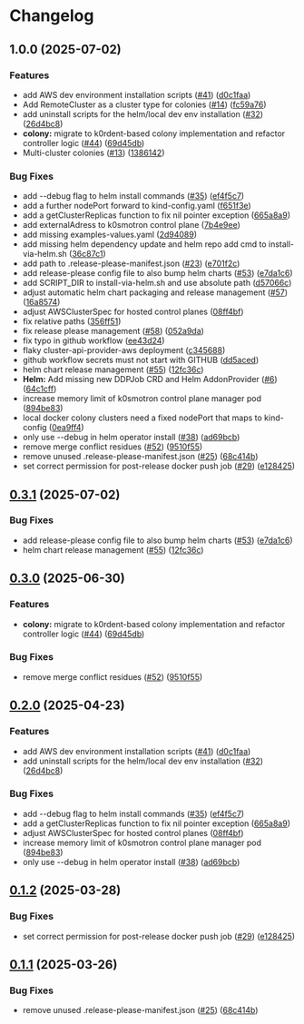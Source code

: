 # Changelog

## 1.0.0 (2025-07-02)


### Features

* add AWS dev environment installation scripts ([#41](https://github.com/exalsius/exalsius-operator/issues/41)) ([d0c1faa](https://github.com/exalsius/exalsius-operator/commit/d0c1faac9f131d3bc62c6dbdb5a927d7abad6999))
* Add RemoteCluster as a cluster type for colonies ([#14](https://github.com/exalsius/exalsius-operator/issues/14)) ([fc59a76](https://github.com/exalsius/exalsius-operator/commit/fc59a7666358b88bba220b92010627237d1900dc))
* add uninstall scripts for the helm/local dev env installation ([#32](https://github.com/exalsius/exalsius-operator/issues/32)) ([26d4bc8](https://github.com/exalsius/exalsius-operator/commit/26d4bc8f04a5933357ff7f4f384158e4dfd1000b))
* **colony:** migrate to k0rdent-based colony implementation and refactor controller logic ([#44](https://github.com/exalsius/exalsius-operator/issues/44)) ([69d45db](https://github.com/exalsius/exalsius-operator/commit/69d45db2a6cf210aa40d360a6e521837e6ff8990))
* Multi-cluster colonies ([#13](https://github.com/exalsius/exalsius-operator/issues/13)) ([1386142](https://github.com/exalsius/exalsius-operator/commit/138614237a0a1d9af53d6209c19b5ed048fb2910))


### Bug Fixes

* add --debug flag to helm install commands ([#35](https://github.com/exalsius/exalsius-operator/issues/35)) ([ef4f5c7](https://github.com/exalsius/exalsius-operator/commit/ef4f5c7d34e4dc9a7a765455c14c1d0e4b8cb506))
* add a further nodePort forward to kind-config.yaml ([f651f3e](https://github.com/exalsius/exalsius-operator/commit/f651f3e24fec60b9c2332a4ac15e4eefa1f44cb4))
* add a getClusterReplicas function to fix nil pointer exception ([665a8a9](https://github.com/exalsius/exalsius-operator/commit/665a8a9801c0a8e10222dcb86a5cbb5c10fa966c))
* add externalAdress to k0smotron control plane ([7b4e9ee](https://github.com/exalsius/exalsius-operator/commit/7b4e9eefbb6a8f5d784c12b3d122a9858f3f18dc))
* add missing examples-values.yaml ([2d94089](https://github.com/exalsius/exalsius-operator/commit/2d940890fef2ad694fa9f93cd0d61002e0d82ae3))
* add missing helm dependency update and helm repo add cmd to install-via-helm.sh ([36c87c1](https://github.com/exalsius/exalsius-operator/commit/36c87c1ebc88ceb35306fb221867c35f296b319b))
* add path to .release-please-manifest.json ([#23](https://github.com/exalsius/exalsius-operator/issues/23)) ([e701f2c](https://github.com/exalsius/exalsius-operator/commit/e701f2c1714d0d781cbe5b620897c925dafeb93e))
* add release-please config file to also bump helm charts ([#53](https://github.com/exalsius/exalsius-operator/issues/53)) ([e7da1c6](https://github.com/exalsius/exalsius-operator/commit/e7da1c61105532b9edc2937e22ac4f372ec373b3))
* add SCRIPT_DIR to install-via-helm.sh and use absolute path ([d57066c](https://github.com/exalsius/exalsius-operator/commit/d57066c8ec4be38834d790055c438b607f8fa346))
* adjust automatic helm chart packaging and release management ([#57](https://github.com/exalsius/exalsius-operator/issues/57)) ([16a8574](https://github.com/exalsius/exalsius-operator/commit/16a85745e029512bcfd4c9028bfbb6b7a82fa948))
* adjust AWSClusterSpec for hosted control planes ([08ff4bf](https://github.com/exalsius/exalsius-operator/commit/08ff4bf20058ede163ada706556128bdaefd810a))
* fix relative paths ([356ff51](https://github.com/exalsius/exalsius-operator/commit/356ff51bc208645a3bff1ae503229380692ef5bd))
* fix release please management ([#58](https://github.com/exalsius/exalsius-operator/issues/58)) ([052a9da](https://github.com/exalsius/exalsius-operator/commit/052a9da66e1f3c016a7430c4a6d24bd1a6b446b6))
* fix typo in github workflow ([ee43d24](https://github.com/exalsius/exalsius-operator/commit/ee43d24e8a1702db9003e8894e174f0a86aa7ea2))
* flaky cluster-api-provider-aws deployment ([c345688](https://github.com/exalsius/exalsius-operator/commit/c34568886ed16e5a7c6c9b152e830912ec4ca456))
* github workflow secrets must not start with GITHUB ([dd5aced](https://github.com/exalsius/exalsius-operator/commit/dd5aced1f6af5a5079d05d56e928d4a030cbf6c2))
* helm chart release management ([#55](https://github.com/exalsius/exalsius-operator/issues/55)) ([12fc36c](https://github.com/exalsius/exalsius-operator/commit/12fc36c05e0a4c75e0a0babe04cbf301fcb1fa67))
* **Helm:** Add missing new DDPJob CRD and Helm AddonProvider ([#6](https://github.com/exalsius/exalsius-operator/issues/6)) ([64c1cff](https://github.com/exalsius/exalsius-operator/commit/64c1cffa2cbc00471317a5ecbc128257e6e2baab))
* increase memory limit of k0smotron control plane manager pod ([894be83](https://github.com/exalsius/exalsius-operator/commit/894be8335b5060b3ef4b74bc9988d6ba470fd614))
* local docker colony clusters need a fixed nodePort that maps to kind-config ([0ea9ff4](https://github.com/exalsius/exalsius-operator/commit/0ea9ff422facc97f57a3002cb2c33811523e562f))
* only use --debug in helm operator install ([#38](https://github.com/exalsius/exalsius-operator/issues/38)) ([ad69bcb](https://github.com/exalsius/exalsius-operator/commit/ad69bcb0ae7ac29f25768615b90312d040e59693))
* remove merge conflict residues ([#52](https://github.com/exalsius/exalsius-operator/issues/52)) ([9510f55](https://github.com/exalsius/exalsius-operator/commit/9510f552731ad6a711182003faa8c08406aec068))
* remove unused .release-please-manifest.json ([#25](https://github.com/exalsius/exalsius-operator/issues/25)) ([68c414b](https://github.com/exalsius/exalsius-operator/commit/68c414b0a56203bc9e0b4cf2faef8819e835a6a2))
* set correct permission for post-release docker push job ([#29](https://github.com/exalsius/exalsius-operator/issues/29)) ([e128425](https://github.com/exalsius/exalsius-operator/commit/e12842599c3db4e8deafc8e1b132124ff2d82f88))

## [0.3.1](https://github.com/exalsius/exalsius-operator/compare/v0.3.0...v0.3.1) (2025-07-02)


### Bug Fixes

* add release-please config file to also bump helm charts ([#53](https://github.com/exalsius/exalsius-operator/issues/53)) ([e7da1c6](https://github.com/exalsius/exalsius-operator/commit/e7da1c61105532b9edc2937e22ac4f372ec373b3))
* helm chart release management ([#55](https://github.com/exalsius/exalsius-operator/issues/55)) ([12fc36c](https://github.com/exalsius/exalsius-operator/commit/12fc36c05e0a4c75e0a0babe04cbf301fcb1fa67))

## [0.3.0](https://github.com/exalsius/exalsius-operator/compare/v0.2.0...v0.3.0) (2025-06-30)


### Features

* **colony:** migrate to k0rdent-based colony implementation and refactor controller logic ([#44](https://github.com/exalsius/exalsius-operator/issues/44)) ([69d45db](https://github.com/exalsius/exalsius-operator/commit/69d45db2a6cf210aa40d360a6e521837e6ff8990))


### Bug Fixes

* remove merge conflict residues ([#52](https://github.com/exalsius/exalsius-operator/issues/52)) ([9510f55](https://github.com/exalsius/exalsius-operator/commit/9510f552731ad6a711182003faa8c08406aec068))

## [0.2.0](https://github.com/exalsius/exalsius-operator/compare/v0.1.2...v0.2.0) (2025-04-23)


### Features

* add AWS dev environment installation scripts ([#41](https://github.com/exalsius/exalsius-operator/issues/41)) ([d0c1faa](https://github.com/exalsius/exalsius-operator/commit/d0c1faac9f131d3bc62c6dbdb5a927d7abad6999))
* add uninstall scripts for the helm/local dev env installation ([#32](https://github.com/exalsius/exalsius-operator/issues/32)) ([26d4bc8](https://github.com/exalsius/exalsius-operator/commit/26d4bc8f04a5933357ff7f4f384158e4dfd1000b))


### Bug Fixes

* add --debug flag to helm install commands ([#35](https://github.com/exalsius/exalsius-operator/issues/35)) ([ef4f5c7](https://github.com/exalsius/exalsius-operator/commit/ef4f5c7d34e4dc9a7a765455c14c1d0e4b8cb506))
* add a getClusterReplicas function to fix nil pointer exception ([665a8a9](https://github.com/exalsius/exalsius-operator/commit/665a8a9801c0a8e10222dcb86a5cbb5c10fa966c))
* adjust AWSClusterSpec for hosted control planes ([08ff4bf](https://github.com/exalsius/exalsius-operator/commit/08ff4bf20058ede163ada706556128bdaefd810a))
* increase memory limit of k0smotron control plane manager pod ([894be83](https://github.com/exalsius/exalsius-operator/commit/894be8335b5060b3ef4b74bc9988d6ba470fd614))
* only use --debug in helm operator install ([#38](https://github.com/exalsius/exalsius-operator/issues/38)) ([ad69bcb](https://github.com/exalsius/exalsius-operator/commit/ad69bcb0ae7ac29f25768615b90312d040e59693))

## [0.1.2](https://github.com/exalsius/exalsius-operator/compare/v0.1.1...v0.1.2) (2025-03-28)


### Bug Fixes

* set correct permission for post-release docker push job ([#29](https://github.com/exalsius/exalsius-operator/issues/29)) ([e128425](https://github.com/exalsius/exalsius-operator/commit/e12842599c3db4e8deafc8e1b132124ff2d82f88))

## [0.1.1](https://github.com/exalsius/exalsius-operator/compare/v0.1.0...v0.1.1) (2025-03-26)


### Bug Fixes

* remove unused .release-please-manifest.json ([#25](https://github.com/exalsius/exalsius-operator/issues/25)) ([68c414b](https://github.com/exalsius/exalsius-operator/commit/68c414b0a56203bc9e0b4cf2faef8819e835a6a2))
